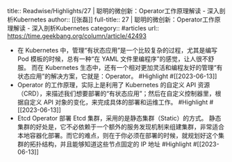 title:: Readwise/Highlights/27 | 聪明的微创新：Operator工作原理解读 - 深入剖析Kubernetes
author:: [[张磊]]
full-title:: 27 | 聪明的微创新：Operator工作原理解读 - 深入剖析Kubernetes
category:: #articles
url:: https://time.geekbang.org/column/article/42493
- 在 Kubernetes 中，管理“有状态应用”是一个比较复杂的过程，尤其是编写 Pod 模板的时候，总有一种“在 YAML 文件里编程序”的感觉，让人很不舒服。
  而在 Kubernetes 生态中，还有一个相对更加灵活和编程友好的管理“有状态应用”的解决方案，它就是：Operator。 #Highlight #[[2023-06-13]]
- Operator 的工作原理，实际上是利用了 Kubernetes 的自定义 API 资源（CRD），来描述我们想要部署的“有状态应用”；然后在自定义控制器里，根据自定义 API 对象的变化，来完成具体的部署和运维工作。 #Highlight #[[2023-06-13]]
- Etcd Operator 部署 Etcd 集群，采用的是静态集群（Static）的方式。
  静态集群的好处是，它不必依赖于一个额外的服务发现机制来组建集群，非常适合本地容器化部署。而它的难点，则在于你必须在部署的时候，就规划好这个集群的拓扑结构，并且能够知道这些节点固定的 IP 地址 #Highlight #[[2023-06-13]]